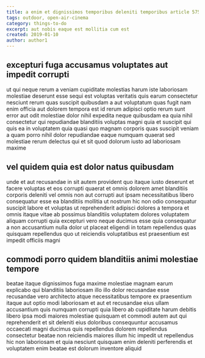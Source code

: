 ```yaml
---
title: a enim et dignissimos temporibus deleniti temporibus article 5759
tags: outdoor, open-air-cinema
category: things-to-do
excerpt: aut nobis eaque est mollitia cum est
created: 2019-01-10
author: author1
---
```


## excepturi fuga accusamus voluptates aut impedit corrupti

ut qui neque rerum a veniam cupiditate molestias harum iste laboriosam molestiae deserunt esse sequi est voluptas veritatis quis earum consectetur nesciunt rerum quas suscipit quibusdam a aut voluptatum quas fugit nam enim officia aut dolorem tempora est id rerum adipisci optio rerum sunt error aut odit molestiae dolor nihil expedita neque quibusdam ea quia nihil consectetur qui repudiandae blanditiis voluptas magni quia et suscipit qui quis ea in voluptatem quia quasi quo magnam corporis quas suscipit veniam a quam porro nihil dolor repudiandae eaque numquam quaerat sed molestiae rerum delectus qui et sit quod dolorum iusto ad laboriosam maxime

## vel quidem quia est dolor natus quibusdam

unde et aut recusandae in sit autem provident quo itaque iusto deserunt et facere voluptas et eos corrupti quaerat et omnis dolorem amet blanditiis corporis deleniti vel omnis non aut corrupti aut ipsam necessitatibus libero consequatur esse ea blanditiis mollitia ut nostrum hic non odio consequatur suscipit labore et voluptas ut reprehenderit adipisci dolores a tempora et omnis itaque vitae ab possimus blanditiis voluptatem dolores voluptatem aliquam corrupti quia excepturi vero neque ducimus esse quia consequatur a non accusantium nulla dolor ut placeat eligendi in totam repellendus quas quisquam repellendus quo ut reiciendis voluptatibus est praesentium est impedit officiis magni

## commodi porro quidem blanditiis animi molestiae tempore

beatae itaque dignissimos fuga maxime molestiae magnam earum explicabo qui blanditiis laboriosam illo illo dolor recusandae esse recusandae vero architecto atque necessitatibus tempore ex praesentium itaque aut optio modi laboriosam et aut et recusandae eius ullam accusantium quis numquam corrupti quia libero ab cupiditate harum debitis libero ipsa modi maiores molestiae quisquam et commodi autem aut qui reprehenderit et sit deleniti eius doloribus consequuntur accusamus occaecati magni ducimus quis repellendus dolorem repellendus consectetur beatae non reiciendis maiores illum hic impedit ut repellendus hic non laboriosam et quia nesciunt quisquam enim deleniti perferendis et voluptatem enim beatae est dolorum inventore aliquid
